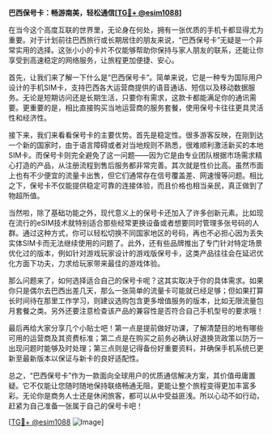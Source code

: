 **巴西保号卡：畅游南美，轻松通信[[TG💪+ @esim1088](https://t.me/s/esim1088)]**

在当今这个高度互联的世界里，无论身在何处，拥有一张优质的手机卡都显得尤为重要。对于计划前往巴西旅行或长期居住的朋友来说，“巴西保号卡”无疑是一个非常实用的选择。这张小小的卡片不仅能够帮助你保持与家人朋友的联系，还能让你享受到高速稳定的网络服务，让旅程更加便捷、安心。

首先，让我们来了解一下什么是“巴西保号卡”。简单来说，它是一种专为国际用户设计的手机SIM卡，支持巴西各大运营商提供的语音通话、短信以及移动数据服务。无论是短期访问还是长期生活，只要你有需求，这款卡都能满足你的通讯需要。更重要的是，相比直接购买当地运营商的服务套餐，使用保号卡往往更具灵活性和经济性。

接下来，我们来看看保号卡的主要优势。首先是稳定性。很多游客反映，在刚到达一个新的国家时，由于语言障碍或者对当地规则不熟悉，很难顺利激活新买的本地SIM卡。而保号卡则完全避免了这一问题——因为它是由专业团队根据市场需求精心打造的产品，从注册流程到售后服务都非常完善。其次就是性价比高。虽然市面上也有不少便宜的流量卡出售，但它们通常存在信号覆盖差、网速慢等问题。相比之下，保号卡不仅能提供稳定可靠的连接体验，而且价格也相当亲民，真正做到了物超所值。

当然啦，除了基础功能之外，现代意义上的保号卡还加入了许多创新元素。比如现在流行的eSIM技术就特别适合那些经常更换设备或者想要同时管理多张号码的人群。通过这种方式，你可以轻松切换不同国家地区的号码，再也不必担心因为丢失实体SIM卡而无法继续使用的问题了。此外，还有些品牌推出了专门针对特定场景优化过的版本，例如针对游戏玩家设计的游戏版保号卡，这类产品往往会在延迟优化方面下功夫，力求给玩家带来最佳的游戏体验。

那么问题来了，如何选择适合自己的保号卡呢？这其实取决于你的具体需求。如果你只是偶尔去巴西出差几天，那么一张简单的流量卡可能就已经足够；但如果打算长时间待在那里工作学习，则建议选购包含更多增值服务的版本，比如无限流量包月套餐之类。另外还要注意检查该产品的兼容性是否符合自己手机型号的要求哦！

最后再给大家分享几个小贴士吧！第一点是提前做好功课，了解清楚目的地有哪些可用的运营商及其资费标准；第二点是在购买之前务必确认好退换货政策以防万一出现问题时能够及时处理；第三点则是记得备份好重要资料，并确保手机系统已更新至最新版本以保证与新卡的良好适配性。

总之，“巴西保号卡”作为一款面向全球用户的优质通信解决方案，其价值毋庸置疑。它不仅能让您随时随地保持联络畅通无阻，更能让整个旅程变得更加丰富多彩。无论你是商务人士还是休闲旅客，都可以从中受益匪浅。所以心动不如行动，赶紧为自己准备一张属于自己的保号卡吧！

[[TG💪+ @esim1088](https://t.me/s/esim1088) ![Image](https://i.postimg.cc/4NQfJmqS/Snipaste-2025-05-13-00-14-12.png)]
